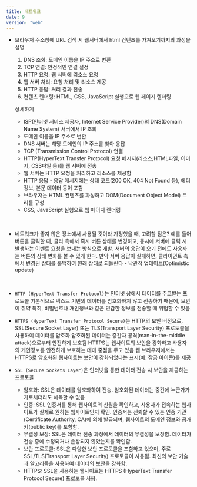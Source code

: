 ```yaml
---
title: 네트워크
date: 9
version: "web"
---
```


- 브라우저 주소창에 URL 검색 시 웹서버에서 html 컨텐츠를 가져오기까지의 과정을 설명

  1. DNS 조회: 도메인 이름을 IP 주소로 변환
  2. TCP 연결: 안정적인 연결 설정
  3. HTTP 요청: 웹 서버에 리소스 요청
  4. 웹 서버 처리: 요청 처리 및 리소스 제공
  5. HTTP 응답: 처리 결과 전송
  6. 컨텐츠 렌더링: HTML, CSS, JavaScript 실행으로 웹 페이지 렌더링

  상세하게

  - ISP(인터넷 서비스 제공자, Internet Service Provider)의 DNS(Domain Name System) 서버에서 IP 조회
  - 도메인 이름을 IP 주소로 변환
  - DNS 서버는 해당 도메인의 IP 주소를 찾아 응답
  - TCP (Transmission Control Protocol) 연결
  - HTTP(HyperText Transfer Protocol) 요청 메시지(리소스;HTML파일, 이미지, CSS파일 등)를 웹 서버에 전송
  - 웹 서버는 HTTP 요청을 처리하고 리소스를 제공함
  - HTTP 응답 - 응답 메시지에는 상태 코드(200 OK, 404 Not Found 등), 헤더 정보, 본문 데이터 등이 포함
  - 브라우저는 HTML 컨텐츠를 파싱하고 DOM(Document Object Model) 트리를 구성
  - CSS, JavaScript 실행으로 웹 페이지 렌더링

<br/>

- 네트워크가 좋지 않은 장소에서 사용될 것이라 가정했을 때, 고려할 점은?
  예를 들어 버튼을 클릭할 때, 클라 측에서 즉시 버튼 상태를 변경하고, 동시에 서버에 클릭 시 발생하는 이벤트 요청을 보내는 방식으로 개발. 서버의 응답이 오기 전에도 사용자는 버튼의 상태 변화를 볼 수 있게 한다. 만약 서버 응답이 실패하면, 클라이언트 측에서 변경된 상태를 롤백하여 원래 상태로 되돌린다 - 낙관적 업데이트(Optimistic update)

<br/>

- `HTTP (HyperText Transfer Protocol)`는 인터넷 상에서 데이터를 주고받는 프로토콜
  기본적으로 텍스트 기반의 데이터를 암호화하지 않고 전송하기 때문에, 보안이 취약
  특히, 비밀번호나 개인정보와 같은 민감한 정보를 전송할 때 위험할 수 있음

- `HTTPS (HyperText Transfer Protocol Secure)`는 HTTP의 보안 버전으로, SSL(Secure Socket Layer) 또는 TLS(Transport Layer Security) 프로토콜을 사용하여 데이터를 암호화
  암호화된 데이터는 중간자 공격(man-in-the-middle attack)으로부터 안전하게 보호됨
  HTTPS는 웹사이트의 보안을 강화하고 사용자의 개인정보를 안전하게 보호하는 데에 중점을 두고 있음
  웹 브라우저에서는 HTTPS로 암호화된 웹사이트는 보안이 강화되었다는 표시(예: 잠금 아이콘)를 제공

- `SSL (Secure Sockets Layer)`은 인터넷을 통한 데이터 전송 시 보안을 제공하는 프로토콜

  - 암호화: SSL은 데이터를 암호화하여 전송. 암호화된 데이터는 중간에 누군가가 가로채더라도 해독할 수 없음
  - 인증: SSL 인증서를 통해 웹사이트의 신원을 확인하고, 사용자가 접속하는 웹사이트가 실제로 원하는 웹사이트인지 확인. 인증서는 신뢰할 수 있는 인증 기관(Certificate Authority, CA)에 의해 발급되며, 웹사이트의 도메인 정보와 공개키(public key)를 포함함.
  - 무결성 보장: SSL은 데이터 전송 과정에서 데이터의 무결성을 보장함. 데이터가 전송 중에 수정되거나 손상되지 않았는지를 확인함.
  - 보안 프로토콜: SSL은 다양한 보안 프로토콜을 포함하고 있으며, 주로 SSL/TLS(Transport Layer Security) 프로토콜이 사용됨. 최신의 보안 기술과 알고리즘을 사용하여 데이터의 보안을 강화함.
  - HTTPS: SSL을 사용하는 웹사이트는 HTTPS (HyperText Transfer Protocol Secure) 프로토콜 사용.
